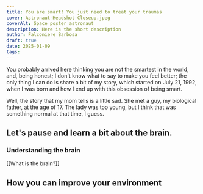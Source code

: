 ```yaml
---
title: You are smart! You just need to treat your traumas
cover: Astronaut-Headshot-Closeup.jpeg
coverAlt: Space poster astronaut
description: Here is the short description
author: Falconiere Barbosa
draft: true
date: 2025-01-09
tags:
---
```

You probably arrived here thinking you are not the smartest in the world, and, being honest; I don't know what to say to make you feel better; the only thing I can do is share a bit of my story, which started on July 21, 1992, when I was born and how I end up with this obsession of being smart. 

Well, the story that my mom tells is a little sad. She met a guy, my biological father, at the age of 17. The lady was too young, but I think that was something normal at that time, I guess.

## Let's pause and learn a bit about the brain.

### Understanding the brain 
[[What is the brain?]]

## How you can improve your environment


